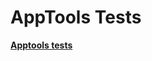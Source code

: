 # AppTools Tests

**[Apptools tests](https://bronkula.github.io/apptools/tests/apptools_tests.html)**